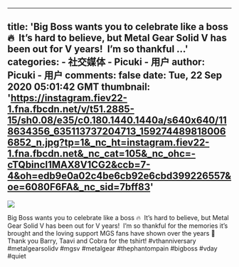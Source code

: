 
---
title: '‪Big Boss wants you to celebrate like a boss 🔥 ‬
‪It’s hard to believe, but Metal Gear Solid V has been out for V years! ‬
‪I’m so thankful ...'
categories: 
    - 社交媒体
    - Picuki - 用户
author: Picuki - 用户
comments: false
date: Tue, 22 Sep 2020 05:01:42 GMT
thumbnail: 'https://instagram.fiev22-1.fna.fbcdn.net/v/t51.2885-15/sh0.08/e35/c0.180.1440.1440a/s640x640/118634356_635113737204713_1592744898180066852_n.jpg?tp=1&_nc_ht=instagram.fiev22-1.fna.fbcdn.net&_nc_cat=105&_nc_ohc=-cTQbincI1MAX8V1CG2&ccb=7-4&oh=edb9e0a02c4be6cb92e6cbd399226557&oe=6080F6FA&_nc_sid=7bff83'
---

<div>   
<img src="https://instagram.fiev22-1.fna.fbcdn.net/v/t51.2885-15/sh0.08/e35/c0.180.1440.1440a/s640x640/118634356_635113737204713_1592744898180066852_n.jpg?tp=1&_nc_ht=instagram.fiev22-1.fna.fbcdn.net&_nc_cat=105&_nc_ohc=-cTQbincI1MAX8V1CG2&ccb=7-4&oh=edb9e0a02c4be6cb92e6cbd399226557&oe=6080F6FA&_nc_sid=7bff83" referrerpolicy="no-referrer"><p>‪Big Boss wants you to celebrate like a boss 🔥 ‬
‪It’s hard to believe, but Metal Gear Solid V has been out for V years! ‬
‪I’m so thankful for the memories it’s brought and the loving support MGS fans have shown over the years 🦋‬
‪Thank you Barry, Taavi and Cobra for the tshirt!‬
 #vthanniversary  #metalgearsolidv  #mgsv  #metalgear  #thephantompain  #bigboss  #vday  #quiet</p>  
</div>
            